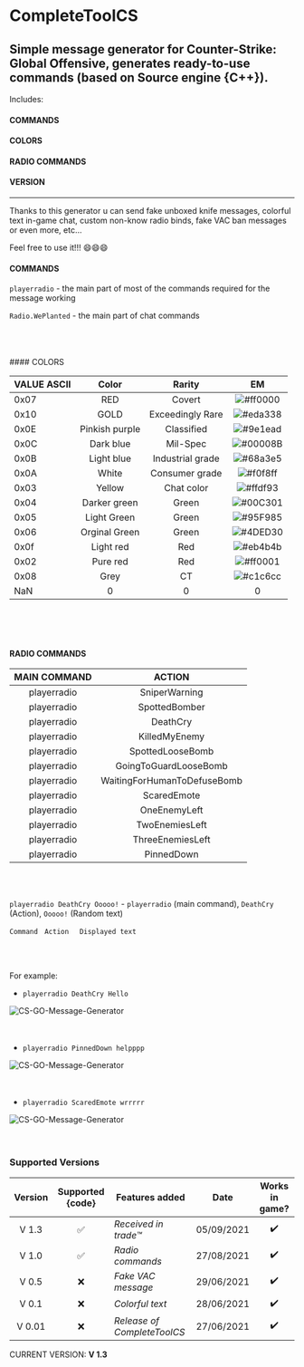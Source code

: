# CompleteToolCS
Simple message generator for Counter-Strike: Global Offensive,  generates ready-to-use commands (based on Source engine {C++}).
---
Includes:
#### COMMANDS 
#### COLORS 
#### RADIO COMMANDS
#### VERSION
---

Thanks to this generator u can send fake unboxed knife messages, colorful text in-game chat, custom non-know radio binds, fake VAC ban messages or even more, etc...

Feel free to use it!!! :smile::smile::smile:


#### COMMANDS

```playerradio``` - the main part of most of the commands required for the message working

```Radio.WePlanted``` - the main part of chat commands

<br />
<br />
<br />
#### COLORS

| VALUE ASCII   | Color            | Rarity           | EM                                                              |
| ------------- |:----------------:| :---------------:|:---------------------------------------------------------------:|   
| 0x07          | RED              | Covert           | ![#ff0000](https://via.placeholder.com/15/ff0000/000000?text=+) |
| 0x10          | GOLD             | Exceedingly Rare | ![#eda338](https://via.placeholder.com/15/eda338/000000?text=+) |
| 0x0E          | Pinkish purple   | Classified       | ![#9e1ead](https://via.placeholder.com/15/9e1ead/000000?text=+) |
| 0x0C          | Dark blue        | Mil-Spec         | ![#00008B](https://via.placeholder.com/15/00008B/000000?text=+) |
| 0x0B          | Light blue       | Industrial grade | ![#68a3e5](https://via.placeholder.com/15/68a3e5/000000?text=+) |
| 0x0A          | White            | Consumer grade   | ![#f0f8ff](https://via.placeholder.com/15/f0f8ff/000000?text=+) |
| 0x03          | Yellow           | Chat color       | ![#ffdf93](https://via.placeholder.com/15/ffdf93/000000?text=+) |
| 0x04          | Darker green     | Green            | ![#00C301](https://via.placeholder.com/15/00C301/000000?text=+) |
| 0x05          | Light Green      | Green            | ![#95F985](https://via.placeholder.com/15/95F985/000000?text=+) |
| 0x06          | Orginal Green    | Green            | ![#4DED30](https://via.placeholder.com/15/4DED30/000000?text=+) |
| 0x0f          | Light red        | Red              | ![#eb4b4b](https://via.placeholder.com/15/eb4b4b/000000?text=+) |
| 0x02          | Pure red         | Red              | ![#ff0001](https://via.placeholder.com/15/ff0001/000000?text=+) |
| 0x08          | Grey             | CT               | ![#c1c6cc](https://via.placeholder.com/15/c1c6cc/000000?text=+) |
| NaN           | 0                | 0                | 0                                                               |

<br />
<br />
<br />

#### RADIO COMMANDS


| MAIN COMMAND      | ACTION                          |
|:-----------------:|:-------------------------------:|
| playerradio       | SniperWarning                   |
| playerradio       | SpottedBomber                   |
| playerradio       | DeathCry                        |
| playerradio       | KilledMyEnemy                   |
| playerradio       | SpottedLooseBomb                |
| playerradio       | GoingToGuardLooseBomb           |
| playerradio       | WaitingForHumanToDefuseBomb     |
| playerradio       | ScaredEmote                     |
| playerradio       | OneEnemyLeft                    |
| playerradio       | TwoEnemiesLeft                  |
| playerradio       | ThreeEnemiesLeft                |
| playerradio       | PinnedDown                      |

<br />
<br />

```playerradio DeathCry Ooooo!``` - ```playerradio``` (main command), ```DeathCry``` (Action), ```Ooooo!``` (Random text)

```Command``` &nbsp; ```Action ``` &nbsp; ```Displayed text```

<br />
<br />

For example:

* ```playerradio DeathCry Hello```

![CS-GO-Message-Generator](img/f.PNG)
<br /><br /><br />

* ```playerradio PinnedDown helpppp```

![CS-GO-Message-Generator](img/s.png)
<br /><br /><br />

* ```playerradio ScaredEmote wrrrrr```

![CS-GO-Message-Generator](img/t.PNG)
<br /><br /><br />


### Supported Versions

| Version | Supported {code}   | Features added                             | Date       | Works in game?     |
|:-------:|:------------------:| ------------------------------------------ |:----------:|:------------------:|
| V 1.3   | :white_check_mark: | *Received in trade™*                       | 05/09/2021 | :heavy_check_mark: |
| V 1.0   | :white_check_mark: | *Radio commands*                           | 27/08/2021 | :heavy_check_mark: |
| V 0.5   | :x:                | *Fake VAC message*                         | 29/06/2021 | :heavy_check_mark: |
| V 0.1   | :x:                | *Colorful text*                            | 28/06/2021 | :heavy_check_mark: |
| V 0.01  | :x:                | *Release of CompleteToolCS*                | 27/06/2021 | :heavy_check_mark: |

CURRENT VERSION: <b>V 1.3</b>

